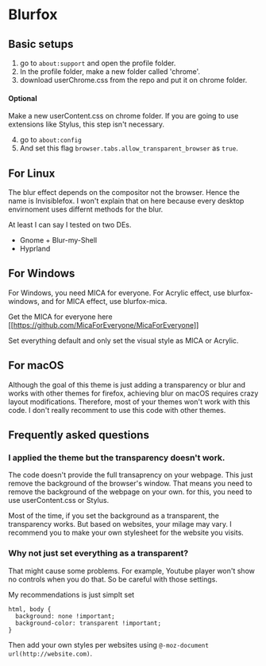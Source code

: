 # Blurfox

## Basic setups

1. go to `about:support` and open the profile folder.
2. In the profile folder, make a new folder called 'chrome'.
3. download userChrome.css from the repo and put it on chrome folder.

#### Optional 
Make a new userContent.css on chrome folder. If you are going to use extensions like Stylus, this step isn't necessary. 

4. go to `about:config`
5. And set this flag `browser.tabs.allow_transparent_browser` as `true`.

## For Linux
The blur effect depends on the compositor not the browser. Hence the name is Invisiblefox. I won't explain that on here because every desktop envirnoment uses differnt methods for the blur. 

At least I can say I tested on two DEs. 
- Gnome + Blur-my-Shell
- Hyprland

## For Windows
For Windows, you need MICA for everyone. For Acrylic effect, use blurfox-windows, and for MICA effect, use blurfox-mica. 

Get the MICA for everyone here 
[[https://github.com/MicaForEveryone/MicaForEveryone]]

Set everything default and only set the visual style as MICA or Acrylic. 

## For macOS
Although the goal of this theme is just adding a transparency or blur and works with other themes for firefox, achieving blur on macOS requires crazy layout modifications. Therefore, most of your themes won't work with this code. I don't really recomment to use this code with other themes. 

## Frequently asked questions

### I applied the theme but the transparency doesn't work. 
The code doesn't provide the full transaprency on your webpage. This just remove the background of the browser's window. That means you need to remove the background of the webpage on your own. for this, you need to use userContent.css or Stylus. 

Most of the time, if you set the background as a transparent, the transparency works. But based on websites, your milage may vary. 
I recommend you to make your own stylesheet for the website you visits. 

### Why not just set everything as a transparent? 
That might cause some problems. For example, Youtube player won't show no controls when you do that. So be careful with those settings. 

My recommendations is just simplt set 

```
html, body {
  background: none !important;
  background-color: transparent !important;
}
```

Then add your own styles per websites using `@-moz-document url(http://website.com)`. 

